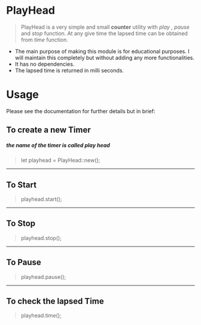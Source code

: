 
# PlayHead

> PlayHead is a very simple and small **counter** utility with *play* , *pause* and *stop* function. At any give time the lapsed time can be obtained from *time* function. 

- The main purpose of making this module is for educational purposes. I will maintain this completely but without adding any more functionalities.
- It has no dependencies.
- The lapsed time is returned in milli seconds.

# Usage
Please see the documentation for further details but in brief:

## To create a new Timer 
##### the name of the timer is called play head 
> let playhead  = PlayHead::new();
---
## To Start 
> playhead.start();
---
## To Stop 
> playhead.stop();
---
## To Pause 
> playhead.pause();
---
## To check the lapsed Time 
> playhead.time();


